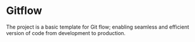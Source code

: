 # Gitflow
The project is a basic template for Git flow; enabling seamless and efficient version of code from development to production.
